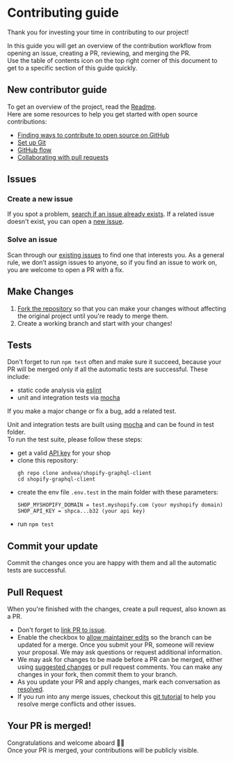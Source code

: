 # Contributing guide
Thank you for investing your time in contributing to our project!<br/>
<!-- Read our [Code of Conduct](./CODE_OF_CONDUCT.md) to keep our community approachable and respectable. -->
In this guide you will get an overview of the contribution workflow from opening an issue, creating a PR, reviewing, and merging the PR.<br/>
Use the table of contents icon on the top right corner of this document to get to a specific section of this guide quickly.

## New contributor guide
To get an overview of the project, read the [Readme](README.md).<br/>
Here are some resources to help you get started with open source contributions:

- [Finding ways to contribute to open source on GitHub](https://docs.github.com/en/get-started/exploring-projects-on-github/finding-ways-to-contribute-to-open-source-on-github)
- [Set up Git](https://docs.github.com/en/get-started/quickstart/set-up-git)
- [GitHub flow](https://docs.github.com/en/get-started/quickstart/github-flow)
- [Collaborating with pull requests](https://docs.github.com/en/github/collaborating-with-pull-requests)

## Issues

### Create a new issue
If you spot a problem, [search if an issue already exists](https://docs.github.com/en/github/searching-for-information-on-github/searching-on-github/searching-issues-and-pull-requests#search-by-the-title-body-or-comments). If a related issue doesn't exist, you can open a [new issue](https://github.com/andvea/shopify-graphql-client/issues/new).

### Solve an issue
Scan through our [existing issues](https://github.com/andvea/shopify-graphql-client/issues) to find one that interests you. As a general rule, we don’t assign issues to anyone, so if you find an issue to work on, you are welcome to open a PR with a fix.

## Make Changes
1. [Fork the repository](https://docs.github.com/en/github/getting-started-with-github/fork-a-repo#fork-an-example-repository) so that you can make your changes without affecting the original project until you're ready to merge them.
2. Create a working branch and start with your changes!

## Tests
Don't forget to run `npm test` often and make sure it succeed, because 
your PR will be merged only if all the automatic tests are successful. These include:
- static code analysis via [eslint](https://eslint.org/)
- unit and integration tests via [mocha](https://mochajs.org/)

If you make a major change or fix a bug, add a related test.

Unit and integration tests are built using [mocha](https://mochajs.org/) and 
can be found in test folder.<br/>To run the test suite, please follow these steps:
- get a valid [API key](https://shopify.dev/docs/api/admin-graphql#authentication) 
for your shop
- clone this repository:
  ```
  gh repo clone andvea/shopify-graphql-client
  cd shopify-graphql-client
  ```
- create the env file `.env.test` in the main folder with these parameters:
  ```
  SHOP_MYSHOPIFY_DOMAIN = test.myshopify.com (your myshopify domain)
  SHOP_API_KEY = shpca...b32 (your api key)
  ```
- run ```npm test```

## Commit your update
Commit the changes once you are happy with them and all the automatic tests are successful.

## Pull Request
When you're finished with the changes, create a pull request, also known as a PR.
- Don't forget to [link PR to issue](https://docs.github.com/en/issues/tracking-your-work-with-issues/linking-a-pull-request-to-an-issue).
- Enable the checkbox to [allow maintainer edits](https://docs.github.com/en/github/collaborating-with-issues-and-pull-requests/allowing-changes-to-a-pull-request-branch-created-from-a-fork) so the branch can be updated for a merge.
Once you submit your PR, someone will review your proposal. We may ask questions or request additional information.
- We may ask for changes to be made before a PR can be merged, either using [suggested changes](https://docs.github.com/en/github/collaborating-with-issues-and-pull-requests/incorporating-feedback-in-your-pull-request) or pull request comments. You can make any changes in your fork, then commit them to your branch.
- As you update your PR and apply changes, mark each conversation as [resolved](https://docs.github.com/en/github/collaborating-with-issues-and-pull-requests/commenting-on-a-pull-request#resolving-conversations).
- If you run into any merge issues, checkout this [git tutorial](https://github.com/skills/resolve-merge-conflicts) to help you resolve merge conflicts and other issues.

## Your PR is merged!
Congratulations and welcome aboard :tada::tada:<br/>
Once your PR is merged, your contributions will be publicly visible.
